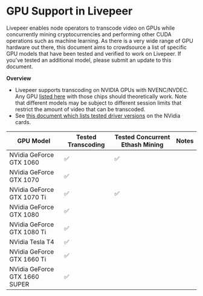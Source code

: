 # GPU Support in Livepeer

Livepeer enables node operators to transcode video on GPUs while concurrently mining cryptocurrencies and performing other CUDA operations such as machine learning. As there is a very wide range of GPU hardware out there, this document aims to crowdsource a list of specific GPU models that have been tested and verified to work on Livepeer. If you've tested an additional model, please submit an update to this document.

**Overview**

* Livepeer supports transcoding on NVIDIA GPUs with NVENC/NVDEC. Any GPU [listed here](https://developer.nvidia.com/video-encode-and-decode-gpu-support-matrix-new) with those chips should theoretically work. Note that different models may be subject to different session limits that restrict the amount of video that can be transcoded.
* See [this document which lists tested driver versions](https://github.com/livepeer/go-livepeer/blob/master/doc/gpu.md) on the NVidia cards. 

| GPU Model | Tested Transcoding | Tested Concurrent Ethash Mining | Notes | 
|------------|--------------------|--------------------------|---------|
| NVidia GeForce GTX 1060 | :white_check_mark: | :white_check_mark: | |
| NVidia GeForce GTX 1070 | :white_check_mark: | | | 
| NVidia GeForce GTX 1070 Ti | :white_check_mark: | :white_check_mark: | | 
| NVidia GeForce GTX 1080 | :white_check_mark: | | | 
| NVidia GeForce GTX 1080 Ti | :white_check_mark: | | | 
| NVidia Tesla T4 | :white_check_mark: | | | 
| NVidia GeForce GTX 1660 Ti | :white_check_mark: | | | 
| NVidia GeForce GTX 1660 SUPER | :white_check_mark: | | | 
